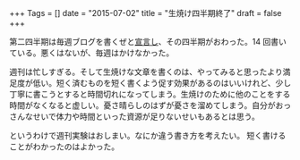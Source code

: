 +++
Tags = []
date = "2015-07-02"
title = "生焼け四半期終了"
draft = false
+++

第二四半期は毎週ブログを書くぜと[宣言し](http://anemone.dodgson.org/2015/03/31/half-baked-weekly/)、その四半期がおわった。14 回書いている。悪くはないが、毎週はかけなかった。

週刊は忙しすぎる。そして生焼けな文章を書くのは、やってみると思ったより満足度が低い。短く済むものを短く書くよう促す効果があるのはいいけれど、少し丁寧に書こうとすると時間切れになってしまう。生焼けのために他のことをする時間がなくなると虚しい。憂さ晴らしのはずが憂さを溜めてしまう。自分がおっさんなせいで体力や時間といった資源が足りないせいもあるとは思う。

というわけで週刊実験はおしまい。なにか違う書き方を考えたい。
短く書けることがわかったのはよかった。
